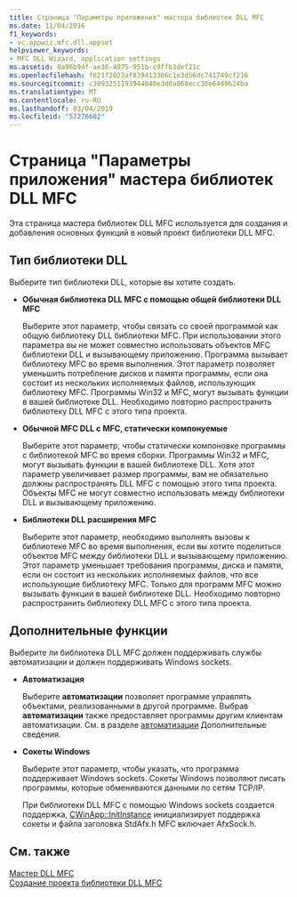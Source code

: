 ```yaml
---
title: Страница "Параметры приложения" мастера библиотек DLL MFC
ms.date: 11/04/2016
f1_keywords:
- vc.appwiz.mfc.dll.appset
helpviewer_keywords:
- MFC DLL Wizard, application settings
ms.assetid: 0a96b94f-ae36-4975-951b-c9ffb3def21c
ms.openlocfilehash: f021f2023af839413306c1e3d56dc741749cf216
ms.sourcegitcommit: c3093251193944840e3d0a068ecc30e6449624ba
ms.translationtype: MT
ms.contentlocale: ru-RU
ms.lasthandoff: 03/04/2019
ms.locfileid: "57276602"
---
```

# <a name="application-settings-mfc-dll-wizard"></a>Страница "Параметры приложения" мастера библиотек DLL MFC

Эта страница мастера библиотек DLL MFC используется для создания и добавления основных функций в новый проект библиотеки DLL MFC.

## <a name="dll-type"></a>Тип библиотеки DLL

Выберите тип библиотеки DLL, которые вы хотите создать.

- **Обычная библиотека DLL MFC с помощью общей библиотеки DLL MFC**

   Выберите этот параметр, чтобы связать со своей программой как общую библиотеку DLL библиотеки MFC. При использовании этого параметра вы не может совместно использовать объектов MFC библиотеки DLL и вызывающему приложению. Программа вызывает библиотеку MFC во время выполнения. Этот параметр позволяет уменьшить потребление дисков и памяти программы, если она состоит из нескольких исполняемых файлов, использующих библиотеку MFC. Программы Win32 и MFC, могут вызывать функции в вашей библиотеке DLL. Необходимо повторно распространить библиотеку DLL MFC с этого типа проекта.

- **Обычной MFC DLL с MFC, статически компонуемые**

   Выберите этот параметр, чтобы статически компоновке программы с библиотекой MFC во время сборки. Программы Win32 и MFC, могут вызывать функции в вашей библиотеке DLL. Хотя этот параметр увеличивает размер программы, вам не обязательно должны распространять DLL MFC с помощью этого типа проекта. Объекты MFC не могут совместно использовать между библиотеки DLL и вызывающему приложению.

- **Библиотеки DLL расширения MFC**

   Выберите этот параметр, необходимо выполнять вызовы к библиотеке MFC во время выполнения, если вы хотите поделиться объектов MFC между библиотеки DLL и вызывающему приложению. Этот параметр уменьшает требования программы, диска и памяти, если он состоит из нескольких исполняемых файлов, что все использующие библиотеку MFC. Только для программ MFC можно вызывать функции в вашей библиотеке DLL. Необходимо повторно распространить библиотеку DLL MFC с этого типа проекта.

## <a name="additional-features"></a>Дополнительные функции

Выберите ли библиотека DLL MFC должен поддерживать службы автоматизации и должен поддерживать Windows sockets.

- **Автоматизация**

   Выберите **автоматизации** позволяет программе управлять объектами, реализованными в другой программе. Выбрав **автоматизации** также предоставляет программы другим клиентам автоматизации. См. в разделе [автоматизации](../../mfc/automation.md) Дополнительные сведения.

- **Сокеты Windows**

   Выберите этот параметр, чтобы указать, что программа поддерживает Windows sockets. Сокеты Windows позволяют писать программы, которые обмениваются данными по сетям TCP/IP.

   При библиотеки DLL MFC с помощью Windows sockets создается поддержка, [CWinApp::InitInstance](../../mfc/reference/cwinapp-class.md#initinstance) инициализирует поддержка сокеты и файла заголовка StdAfx.h MFC включает AfxSock.h.

## <a name="see-also"></a>См. также

[Мастер DLL MFC](../../mfc/reference/mfc-dll-wizard.md)<br/>
[Создание проекта библиотеки DLL MFC](../../mfc/reference/creating-an-mfc-dll-project.md)
